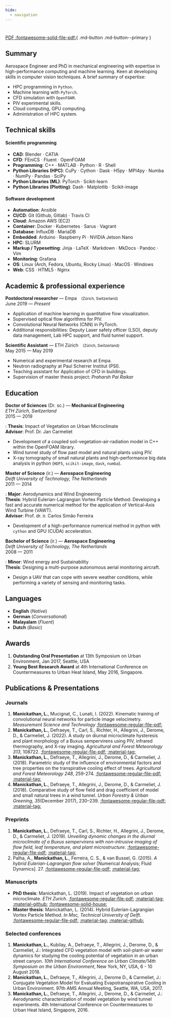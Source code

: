 ```yaml
---
hide:
  - navigation
---
```

#

[PDF :fontawesome-solid-file-pdf:](https://media.githubusercontent.com/media/lento234/cv/main/cv.pdf){ .md-button .md-button--primary }

## Summary

Aerospace Engineer and PhD in mechanical engineering with expertise in high-performance computing and machine learning. Keen
at developing skills in computer vision techniques. A brief summary of expertise:

* HPC programming in `Python`.
* Machine learning with `PyTorch`.
* CFD simulation with `OpenFOAM`.
* PIV experimental skills.
* Cloud computing, GPU computing.
* Administration of HPC system.


## Technical skills

#### Scientific programming

* **CAD**: Blender · CATIA
* **CFD**: FEniCS · Fluent · OpenFOAM
* **Programming**: C++ · MATLAB · Python · R · Shell
* **Python Libraries (HPC)**: CuPy · Cython · Dask · H5py · MPI4py · Numba · NumPy · Pandas · SciPy
* **Python Libraries (ML)**: PyTorch · Scikit-learn
* **Python Libraries (Plotting)**: Dash · Matplotlib · Scikit-image

#### Software development

* **Automation**: Ansible
* **CI/CD**: Git (Github, Gitlab) · Travis CI
* **Cloud**: Amazon AWS (EC2)
* **Container**: Docker · Kubernetes · Sarus · Vagrant
* **Database**: InfluxDB · MariaDB
* **Embedded**: Arduino · Raspberry Pi · NVIDIA Jetson Nano
* **HPC**: SLURM
* **Markup / Typesetting**: Jinja · LaTeX · Markdown · MkDocs · Pandoc · Vim
* **Monitoring**: Grafana
* **OS**: Linux (Arch, Fedora, Ubuntu, Rocky Linux) · MacOS · Windows
* **Web**: CSS · HTML5 · Nginx

## Academic & professional experience

**Postdoctoral researcher** — Empa&emsp;<small>(Z&uuml;rich, Switzerland)</small><br>
June 2019 — *Present*

  * Application of machine learning in quantitative flow visualization.
  * Supervised optical flow algorithms for PIV.
  * Convolutional Neural Networks (CNN) in PyTorch.
  * Additional responsibilities: Deputy Laser safety officer (LSO), deputy data management, Lab HPC support, and fluid tunnel support.

**Scientific Assistant** — ETH Z&uuml;rich&emsp;<small>(Z&uuml;rich, Switzerland)</small><br>
May 2015 — May 2019<br>

  * Numerical and experimental research at Empa.
  * Neutron radiography at Paul Scherrer Institut (PSI).
  * Teaching assistant for Application of CFD in buildings.
  * Supervision of master thesis project: *Praharsh Pai Raikar*

## Education

**Doctor of Sciences** (Dr. sc.) — **Mechanical Engineering**<br>
*ETH Z&uuml;rich, Switzerland*<br>
2015 — 2019

: **Thesis**: Impact of Vegetation on Urban Microclimate<br>
  **Advisor**: Prof. Dr. Jan Carmeliet

* Development of a coupled soil-vegetation-air-radiation model in C++ within the OpenFOAM library.
* Wind tunnel study of flow past model and natural plants using PIV.
* X-ray tomography of small natural plants and high-performance big data analysis in python (`HDF5`, `scikit-image`, `dask`, `numba`).


**Master of Science** (ir.) — **Aerospace Engineering**<br>
*Delft University of Technology, The Netherlands*<br>
2011 — 2014

: **Major**: Aerodynamics and Wind Engineering<br>
  **Thesis**: Hybrid Eulerian-Lagrangian Vortex Particle Method: Developing a fast and accurate numerical method for the application of Vertical-Axis Wind Turbine (VAWT). <br>
  **Advisor**: Prof. dr. ir. Carlos Sim&atilde;o Ferreira

* Development of a high-performance numerical method in python with `cython` and GPU (CUDA) acceleration.

**Bachelor of Science** (ir.) — **Aerospace Engineering**<br>
*Delft University of Technology, The Netherlands*<br>
2008 — 2011

: **Minor**: Wind energy and Sustainability<br>
  **Thesis**: Designing a multi-purpose autonomous aerial monitoring aircraft.

* Design a UAV that can cope with severe weather conditions, while performing a variety of sensing and monitoring tasks.

## Languages

* **English** (*Native*)
* **German** (*Conversational*)
* **Malayalam** (*Fluent*)
* **Dutch** (*Basic*)

## Awards

  1. **Outstanding Oral Presentation** at 13th Symposium on Urban Environment, Jan 2017, Seattle, USA
  2. **Young Best Research Award** at 4th International Conference on Countermeasures to Urban Heat Island, May 2016, Singapore.

## Publications & Presentations

### Journals

  1. **Manickathan, L.**, Mucignat, C., Lunati, I. (2022). Kinematic training of convolutional neural networks for particle image velocimetry. *Measurement Science and Technology* [:fontawesome-regular-file-pdf:](https://doi.org/10.1088/1361-6501/ac8fae)
  2. **Manickathan, L.**, Defraeye, T., Carl, S., Richter, H., Allegrini, J., Derome, D., & Carmeliet, J. (2022). A study on diurnal microclimate hysteresis and plant morphology of a Buxus sempervirens using PIV, infrared thermography, and X-ray imaging. *Agricultural and Forest Meteorology 313*, 108722. [:fontawesome-regular-file-pdf:](https://doi.org/10.1016/j.agrformet.2021.108722) [:material-tag:](assets/references/manickathan2022.bib)
  3. **Manickathan, L.**, Defraeye, T., Allegrini, J., Derome, D., & Carmeliet, J. (2018). Parametric study of the influence of environmental factors and tree properties on the transpirative cooling effect of trees. *Agricultural and Forest Meteorology 248*, 259-274. [:fontawesome-regular-file-pdf:](https://doi.org/10.1016/j.agrformet.2017.10.014) [:material-tag:](assets/references/manickathan2018a.bib)
  4. **Manickathan, L.**, Defraeye, T., Allegrini, J., Derome, D., & Carmeliet, J. (2018). Comparative study of flow field and drag coefficient of model and small natural trees in a wind tunnel. *Urban Forestry & Urban Greening, 35*(December 2017), 230–239. [:fontawesome-regular-file-pdf:](https://doi.org/10.1016/j.ufug.2018.09.011) [:material-tag:](assets/references/manickathan2018b.bib)

### Preprints

  1. **Manickathan, L.**, Defraeye, T., Carl, S., Richter, H., Allegrini, J., Derome, D., & Carmeliet, J. (2019). *Unveiling dynamic changes in the diurnal microclimate of a Buxus sempervirens with non-intrusive imaging of flow field, leaf temperature, and plant microstructure.* [:fontawesome-regular-file-pdf:](http://arxiv.org/abs/1903.02283) [:material-tag:](assets/references/manickathan2019.bib)
  2. Palha, A., **Manickathan, L.**, Ferreira, C. S., & van Bussel, G. (2015). *A hybrid Eulerian-Lagrangian flow solver* [Numerical Analysis; Fluid Dynamics]. 27. [:fontawesome-regular-file-pdf:](http://arxiv.org/abs/1505.03368) [:material-tag:](assets/references/palha2015.bib)

### Manuscripts

  * **PhD thesis**: Manickathan, L. (2019). Impact of vegetation on urban microclimate. *ETH Zurich*. [:fontawesome-regular-file-pdf:](https://doi.org/10.3929/ethz-b-000379379) [:material-tag:](assets/references/phdthesis.bib) [:material-github:](https://github.com/lento234/phdthesis) [:fontawesome-solid-house:](https://manickathan.ch/phdthesis)
  * **Master thesis**: Manickathan, L. (2014). Hybrid Eulerian-Lagrangian Vortex Particle Method. *In Msc, Technical University of Delft*. [:fontawesome-regular-file-pdf:](http://resolver.tudelft.nl/uuid:fc21b131-b758-44e3-842d-b854a935f5c6) [:material-tag:](assets/references/masterthesis.bib) [:material-github:](https://github.com/lento234/masterthesis)
### Selected conferences

  1. **Manickathan, L.**, Kubilay, A., Defraeye, T., Allegrini, J., Derome, D., & Carmeliet, J.: Integrated CFD vegetation model with soil-plant-air water dynamics for studying the cooling potential of vegetation in an urban street canyon. *10th International Conference on Urban Climate/14th Symposium on the Urban Environment*, New York, NY, USA, 6 - 10 August 2018.
  2. **Manickathan, L.**, Defraeye, T., Allegrini, J., Derome D., & Carmeliet, J.: Conjugate Vegetation Model for Evaluating Evapotranspirative Cooling in Urban Environment. 97th AMS Annual Meeting, Seattle, WA, USA, 2017.
  3. **Manickathan, L.**, Defraeye, T., Allegrini, J., Derome, D., & Carmeliet, J.: Aerodynamic characterization of model vegetation by wind tunnel experiments. 4th International Conference on Countermeasures to Urban Heat Island, Singapore, 2016.
